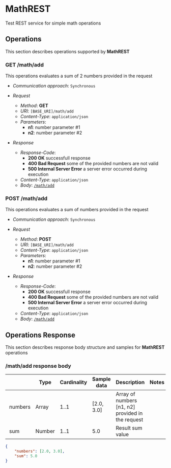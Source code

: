 # MathREST
Test REST service for simple math operations

## Operations
This section describes operations supported by <b>MathREST</b>

### GET /math/add
This operations evaluates a sum of 2 numbers provided in the request

* *Communication approach*: `Synchronous`
* *Request*
    * *Method*: **GET**
    * *URI*: `[BASE_URI]/math/add`
    * *Content-Type*: `application/json`
    * *Parameters*:
        * **n1**: number parameter #1
        * **n2**: number parameter #2

* *Response*
    * *Response-Code*:
        * **200 OK** successfull response
        * **400 Bad Request** some of the provided numbers are not valid
        * **500 Internal Server Error** a server error occurred during execution
    * *Content-Type*: `application/json`
    * *Body*: [`/math/add`](#ma-response)

### POST /math/add
This operations evaluates a sum of numbers provided in the request

* *Communication approach*: `Synchronous`
* *Request*
    * *Method*: **POST**
    * *URI*: `[BASE_URI]/math/add`
    * *Content-Type*: `application/json`
    * *Parameters*:
        * **n1**: number parameter #1
        * **n2**: number parameter #2

* *Response*
    * *Response-Code*:
        * **200 OK** successfull response
        * **400 Bad Request** some of the provided numbers are not valid
        * **500 Internal Server Error** a server error occurred during execution
    * *Content-Type*: `application/json`
    * *Body*: [`/math/add`](#ma-response)

## Operations Response
This section describes response body structure and samples for <b>MathREST</b> operations

### /math/add <a name="ma-response">response body</a>

| &nbsp;    | Type | Cardinality | Sample data | Description | Notes |
| --------- | ----------- | ----------- | ----------- | ----------- | ----- |
| &nbsp;numbers | Array | 1..1 | [2.0, 3.0] | Array of numbers [n1, n2] provided in the request | |
| &nbsp;sum | Number | 1..1 | 5.0 | Result sum value  | |

```json
{
    "numbers": [2.0, 3.0],
    "sum": 5.0
}
```
